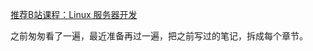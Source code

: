 [推荐B站课程：Linux 服务器开发](https://www.bilibili.com/video/BV1H4411m73W?p=56)

之前匆匆看了一遍，最近准备再过一遍，把之前写过的笔记，拆成每个章节。